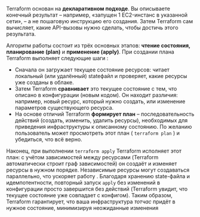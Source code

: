 Terraform основан на **декларативном подходе**. Вы описываете конечный результат – например,  «запущен 1 EC2-инстанс в указанной сети», – а не пошаговую инструкцию его создания. Затем  Terraform сам вычисляет, какие API-вызовы нужно сделать, чтобы достичь этого результата.

Алгоритм работы состоит из трёх основных этапов: **чтение состояния, планирование (plan)** и  **применение (apply)**. При создании плана Terraform выполняет следующие шаги :  
- Сначала он загружает текущее состояние ресурсов: читает локальный (или удалённый) stateфайл и проверяет, какие ресурсы уже созданы в облаке.  
- Затем Terraform **сравнивает** это текущее состояние с тем, что описано в конфигурации (новым  кодом). Он находит различия: например, новый ресурс, который нужно создать, или изменение  параметров существующего ресурса.  
- На основе отличий Terraform **формирует план** – последовательность действий (создать,  изменить, удалить ресурсы), необходимых для приведения инфраструктуры к описанному  состоянию. По желанию пользователь может просмотреть этот план ( `terraform plan` ) и  убедиться, что всё верно.  

Наконец, при выполнении `terraform apply` Terraform исполняет этот план: с учётом  зависимостей между ресурсами (Terraform автоматически строит граф зависимостей) он создаёт и  изменяет ресурсы в нужном порядке. Независимые ресурсы могут создаваться параллельно, что  ускоряет работу . Благодаря хранению state-файла и идемпотентности, повторный запуск  `apply` без изменений в конфигурации просто завершится без действий (Terraform увидит, что  текущее состояние уже совпадает с конфигом). Таким образом, Terraform гарантирует, что ваша  инфраструктура *тотчас* придёт в нужное состояние, минимизируя неожиданные изменения